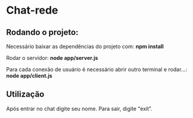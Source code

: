 # Chat-rede

## Rodando o projeto:

Necessário baixar as dependências do projeto com: **npm install**

Rodar o servidor:
**node app/server.js**

Para cada conexão de usuário é necessário abrir outro terminal e rodar...:
**node app/client.js**

## Utilização
Após entrar no chat digite seu nome. Para sair, digite "exit".
